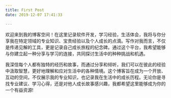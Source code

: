 ```yaml
---
title: First Post
date: 2019-12-07 17:41:33

---
```


欢迎来到我的博客空间！在这里记录软件开发，学习经验，生活体会，我将与你分享我在特定领域的专业知识、宝贵经验以及个人成长的点滴。写作对我而言，不仅是传递见解的工具，更是记录自己成长旅程的纪念碑。通过这个平台，我希望能够与你建立起一种分享与学习的连接，共同探讨生活中的种种挑战和机遇。

我深信每个人都有独特的经历和故事，而通过分享和倾听，我们可以在彼此的经验中汲取智慧，更好地理解和应对生活中的各种情境。这个博客旨在成为一个开放、互动的空间，不仅展示我的专业知识，也记录我在生活中的成长历程。无论你是寻找专业建议、学习心得，还是对他人成长故事感兴趣，我都希望这里能够成为你的一个有益资源!
